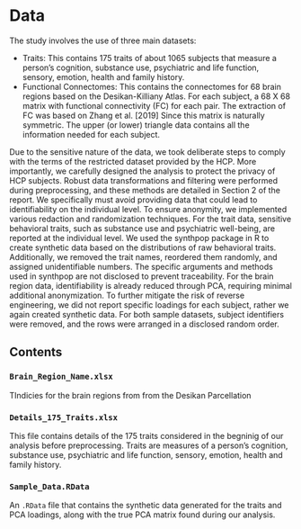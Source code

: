 # Data
The study involves the use of three main datasets:
- Traits: This contains 175 traits of about 1065 subjects that measure a person’s cognition, substance use, psychiatric and life function, sensory, emotion, health and family history.
- Functional Connectomes: This contains the connectomes for 68 brain regions based on the Desikan-Killiany Atlas. For each subject, a 68 X 68 matrix with functional connectivity (FC) for each pair. The extraction of FC was based on Zhang et al. [2019] Since this matrix is naturally symmetric. The upper (or lower) triangle data contains all the information needed for each subject.

Due to the sensitive nature of the data, we took deliberate steps to comply
with the terms of the restricted dataset provided by the HCP. More importantly, we carefully designed the analysis to protect the privacy of HCP subjects. Robust data transformations and filtering were performed during preprocessing, and these methods are detailed in Section 2 of the report. We specifically must avoid providing data that could lead to identifiability on the individual level. To ensure anonymity, we implemented various redaction and randomization techniques. For the trait data, sensitive behavioral traits, such as substance use and psychiatric well-being, are reported at the individual level. We used the synthpop package in R to create synthetic data based on the distributions of raw behavioral traits. Additionally, we removed the trait names, reordered them randomly, and assigned unidentifiable numbers. The
specific arguments and methods used in synthpop are not disclosed to prevent traceability. For the brain region data, identifiability is already reduced through PCA, requiring minimal additional anonymization. To further mitigate the risk of reverse engineering, we did not report specific loadings for each subject, rather we again created synthetic data. For both sample datasets, subject identifiers were removed, and the rows were arranged in a disclosed random order. 

## Contents

### `Brain_Region_Name.xlsx`
TIndicies for the brain regions from from the Desikan Parcellation

### `Details_175_Traits.xlsx`
This file contains details of the 175 traits considered in the begninig of our analysis before preprocessing. Traits are measures of a person’s cognition, substance use, psychiatric and life function, sensory, emotion, health and family history.

### `Sample_Data.RData`
An `.RData` file that contains the synthetic data generated for the traits and PCA loadings, along with the true PCA matrix found during our analysis.